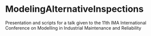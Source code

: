# ModelingAlternativeInspections

Presentation and scripts for a talk given to the 11th IMA International Conference on Modelling in Industrial Maintenance and Reliability
